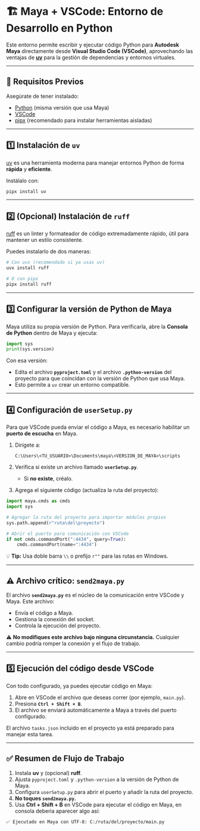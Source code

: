 # 🏗️ Maya + VSCode: Entorno de Desarrollo en Python
Este entorno permite escribir y ejecutar código Python para **Autodesk Maya** directamente desde **Visual Studio Code (VSCode)**, aprovechando las ventajas de **[uv](https://github.com/astral-sh/uv)** para la gestión de dependencias y entornos virtuales.

---

## 🚀 Requisitos Previos
Asegúrate de tener instalado:
- [Python](https://www.python.org/downloads/) (misma versión que usa Maya)
- [VSCode](https://code.visualstudio.com/)
- [pipx](https://pypa.github.io/pipx/) (recomendado para instalar herramientas aisladas)

---

## 1️⃣ Instalación de `uv`
[uv](https://github.com/astral-sh/uv) es una herramienta moderna para manejar entornos Python de forma **rápida** y **eficiente**.

Instálalo con:
```bash
pipx install uv
````

---

## 2️⃣ (Opcional) Instalación de `ruff`

[ruff](https://github.com/astral-sh/ruff) es un linter y formateador de código extremadamente rápido, útil para mantener un estilo consistente.

Puedes instalarlo de dos maneras:

```bash
# Con uvx (recomendado si ya usas uv)
uvx install ruff

# O con pipx
pipx install ruff
```

---

## 3️⃣ Configurar la versión de Python de Maya

Maya utiliza su propia versión de Python. Para verificarla, abre la **Consola de Python** dentro de Maya y ejecuta:

```python
import sys
print(sys.version)
```

Con esa versión:

* Edita el archivo **`pyproject.toml`** y el archivo **`.python-version`** del proyecto para que coincidan con la versión de Python que usa Maya.
* Esto permite a `uv` crear un entorno compatible.

---

## 4️⃣ Configuración de `userSetup.py`

Para que VSCode pueda enviar el código a Maya, es necesario habilitar un **puerto de escucha** en Maya.

1. Dirígete a:

   ```
   C:\Users\<TU_USUARIO>\Documents\maya\<VERSION_DE_MAYA>\scripts
   ```
2. Verifica si existe un archivo llamado **`userSetup.py`**.

   * Si **no existe**, créalo.
3. Agrega el siguiente código (actualiza la ruta del proyecto):

```python
import maya.cmds as cmds
import sys

# Agregar la ruta del proyecto para importar módulos propios
sys.path.append(r"ruta\del\proyecto")

# Abrir el puerto para comunicación con VSCode
if not cmds.commandPort(":4434", query=True):
    cmds.commandPort(name=":4434")
```

💡 **Tip:** Usa doble barra `\\` o prefijo `r""` para las rutas en Windows.

---

## ⚠️ Archivo crítico: `send2maya.py`

El archivo **`send2maya.py`** es el núcleo de la comunicación entre VSCode y Maya.
Este archivo:

* Envía el código a Maya.
* Gestiona la conexión del socket.
* Controla la ejecución del proyecto.

⚠️ **No modifiques este archivo bajo ninguna circunstancia.**
Cualquier cambio podría romper la conexión y el flujo de trabajo.

---

## 5️⃣ Ejecución del código desde VSCode

Con todo configurado, ya puedes ejecutar código en Maya:

1. Abre en VSCode el archivo que deseas correr (por ejemplo, `main.py`).
2. Presiona **`Ctrl + Shift + B`**.
3. El archivo se enviará automáticamente a Maya a través del puerto configurado.

El archivo `tasks.json` incluido en el proyecto ya está preparado para manejar esta tarea.

---

## ✅ Resumen de Flujo de Trabajo

1. Instala **uv** y (opcional) **ruff**.
2. Ajusta `pyproject.toml` y `.python-version` a la versión de Python de Maya.
3. Configura `userSetup.py` para abrir el puerto y añadir la ruta del proyecto.
4. **No toques `send2maya.py`.**
5. Usa **Ctrl + Shift + B** en VSCode para ejecutar el código en Maya, en consola deberia aparecer algo así:

```
✅ Ejecutado en Maya con UTF-8: C:/ruta/del/proyecto/main.py
```
